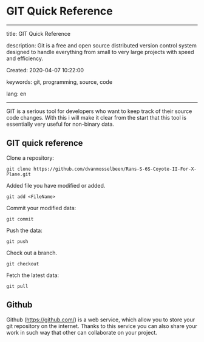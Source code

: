 # GIT Quick Reference

-----
title: GIT Quick Reference

description: Git is a free and open source distributed version control system designed to handle everything from small to very large projects with speed and efficiency. 

Created: 2020-04-07 10:22:00

keywords: git, programming, source, code

lang: en

-----

GIT is a serious tool for developers who want to keep track of their source code changes. With this i will make it 
clear from the start that this tool is essentially very useful for non-binary data.

## GIT quick reference

Clone a repository:

	git clone https://github.com/dvanmosselbeen/Rans-S-6S-Coyote-II-For-X-Plane.git

Added file you have modified or added.

	git add <FileName>

Commit your modified data:

	git commit

Push the data:

	git push

Check out a branch.

	git checkout
	
Fetch the latest data:

	git pull

## Github

Github (https://github.com/) is a web service, which allow you to store your git repository on the internet. Thanks to 
this service you can also share your work in such way that other can collaborate on your project.